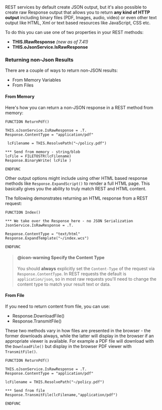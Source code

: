 ﻿REST services by default create JSON output, but it's also possible to create raw Response output that allows you to return **any kind of HTTP output** including binary files (PDF, Images, audio, video) or even other text output like  HTML, Xml or text based resources like JavaScript, CSS etc.

To do this you can use one of two properties in your REST methods:

* **THIS.lRawResponse**  *(new as of 7.41)*
* **THIS.oJsonService.IsRawResponse**

### Returning non-Json Results
There are a couple of ways to return non-JSON results:

* From Memory Variables
* From Files

#### From Memory
Here's how you can return a non-JSON response in a REST method from memory:

```foxpro
FUNCTION ReturnPdf()

THIS.oJsonService.IsRawResponse = .T.
Response.ContentType = "application/pdf"

 lcFilename = THIS.ResolvePath("~/policy.pdf") 

*** Send from memory - string/blob
lcFile = FILETOSTR(lcFilename)
Response.BinaryWrite( lcFile )

ENDFUNC
```

Other output options might include using other HTML based response methods like `Response.ExpandScript()` to render a full HTML page. This basically gives you the ability to truly match REST and HTML content.

The following demonstrates returning an HTML response from a REST request:

```foxpro
FUNCTION Index()

*** We take over the Response here - no JSON Serialization
JsonService.IsRawResponse = .T.

Response.ContentType = "text/html"
Response.ExpandTemplate("~/index.wcs")

ENDFUNC
```
> #### @icon-warning Specify the Content Type
> You should **always** explicitly set the `Content-Type` of the request via `Response.ContentType`. In REST requests the default is `application/json`, so in most raw requests you'll need to change the content type to match your result text or data.

#### From File
If you need to return content from file, you can use:

* Response.DownloadFile()
* Response.TransmitFile()
 
These two methods vary in how files are presented in the browser - the former downloads always, while the latter will display in the browser if an appropriate viewer is available. For example a PDF file will download with the `DownloadFile()` but display in the browser PDF viewer with `TransmitFile()`.
 
```foxpro
FUNCTION ReturnPdf()

THIS.oJsonService.IsRawResponse = .T.
Response.ContentType = "application/pdf"

lcFilename = THIS.ResolvePath("~/policy.pdf") 

*** Send from file
Response.TransmitFile(lcFilename,"application/pdf")

ENDFUNC
```